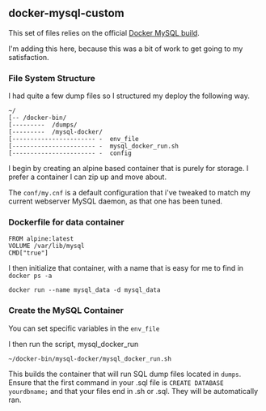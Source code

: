 ## docker-mysql-custom
This set of files relies on the official [Docker MySQL build](https://hub.docker.com/_/mysql/).

I'm adding this here, because this was a bit of work to get going to my satisfaction. 

### File System Structure
I had quite a few dump files so I structured my deploy the following way.
```
~/
[-- /docker-bin/
[---------  /dumps/
[---------  /mysql-docker/
[----------------------- -  env_file
[----------------------- -  mysql_docker_run.sh
[----------------------- -  config
```
I begin by creating an alpine based container that is purely for storage.  I prefer a container I can zip up and move about.

The `conf/my.cnf` is a default configuration that i've tweaked to match my current webserver MySQL daemon, as that one has been tuned. 

### Dockerfile for data container
```
FROM alpine:latest
VOLUME /var/lib/mysql
CMD["true"]
```

I then initialize that container, with a name that is easy for me to find in `docker ps -a`

`docker run --name mysql_data -d mysql_data`
### Create the MySQL Container
You can set specific variables in the `env_file`

I then run the script, mysql_docker_run

`~/docker-bin/mysql-docker/mysql_docker_run.sh`

This builds the container that will run SQL dump files located in `dumps`. Ensure that the first command in your .sql file is `CREATE DATABASE yourdbname;` and that your files end in .sh or .sql. They will be automatically ran.

